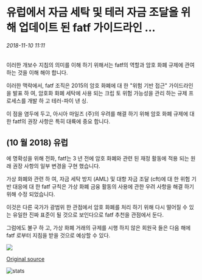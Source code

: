 # 유럽에서 자금 세탁 및 테러 자금 조달을 위해 업데이트 된 fatf 가이드라인 ...

###### 2018-11-10 11:11

이러한 개보수 지침의 의미를 이해 하기 위해서는 fatf의 역할과 암호 화폐 규제에 관여 하는 것을 이해 해야 합니다.

이러한 맥락에서, fatf 조직은 2015의 암호 화폐에 대 한 "위험 기반 접근" 가이드라인을 발표 하 여, 암호화 화폐 세탁에 사용 되는 크립 토 위험 가능성을 관리 하는 규제 프로세스를 개발 하 고 테러-파이 낸 싱.

이 점을 염두에 두고, 아시아 마일즈 (주)의 우려를 해결 하기 위해 암호 화폐 규제에 대 한 fatf의 권장 사항은 특히 대륙에 중요 합니다.

## (10 월 2018) 유럽

에 명확성을 위해 전화, fatf는 3 년 전에 암호 화폐와 관련 된 재정 활동에 적용 되는 원래 권장 사항의 일부 변경을 구현 했습니다.

가상 화폐와 관련 하 여, 자금 세탁 방지 (AML) 및 대항 자금 조달 (cft)에 대 한 위험 기반 대응에 대 한 fatf 규칙은 가상 화폐 금융 활동의 사용에 관한 우려 사항을 해결 하기 위해 수정 되었습니다.

이것은 다른 국가가 광범위 한 관점에서 암호 화폐를 처리 하기 위해 다시 떨어질 수 있는 유일한 진짜 표준이 될 것으로 보인다으로 fatf 추천을 관점에서 둔다.

그럼에도 불구 하 고, 가상 화폐 거래의 규제를 시행 하지 않은 회원국 들은 다음 해에 fatf 로부터 지침을 받을 것으로 예상할 수 있다.

![](https://s3.cointelegraph.com/storage/uploads/view/979ccedba0e7c5d5e920fa4860420e6b.png)

[Original source](https://cointelegraph.com/news/fatf-guidelines-updated-to-combat-money-laundering-and-terrorism-financing-in-europe)

![stats](https://c.statcounter.com/11760860/0/a89fa40b/1/ "stats")